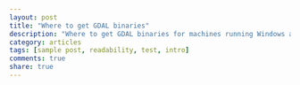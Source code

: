 ```yaml
---
layout: post
title: "Where to get GDAL binaries"
description: "Where to get GDAL binaries for machines running Windows and MacOS"
category: articles
tags: [sample post, readability, test, intro]
comments: true
share: true
---
```


